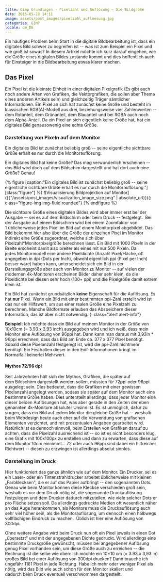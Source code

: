 ```yaml
---
title: Gimp Grundlagen - Pixelzahl und Auflösung – Die Bildgröße
date: 2015-05-28 14:11
image: assets/post_images/pixelzahl_aufloesung.jpg
categories: GIMP
locale: de_DE
---
```


Ein häufiges Problem beim Start in die digitale Bildbearbeitung ist, dass ein digitales Bild schwer zu begreifen ist -- was ist zum Beispiel ein Pixel und wie groß ist sowas? In diesem Artikel möchte ich kurz darauf eingehen, wie die Größe eines digitalen Bildes zustande kommt und dies hoffentlich auch für Einsteiger in die Bildbearbeitung etwas klarer machen.

<!--more-->

Das Pixel
---------

Ein Pixel ist die kleinste Einheit in einer digitalen Pixelgrafik (Es gibt auch noch andere Arten von Grafiken, die Vektorgrafiken, die sollen aber Thema eines anderen Artikels sein) und gleichzeitig Träger sämtlicher Informationen. Ein Pixel an sich hat zunächst keine Größe und besteht im klassischen RGB(A)-Modell aus drei, beziehungsweise vier Zahlenwerten -- dem Rotanteil, dem Grünanteil, dem Blauanteil und bei RGBA auch noch dem Alpha-Anteil. Da ein Pixel an sich eigentlich keine Größe hat, hat ein digitales Bild genausowenig eine echte Größe.

### Darstellung von Pixeln auf dem Monitor

Ein digitales Bild ist zunächst beliebig groß -- seine eigentliche sichtbare Größe erhält es nur durch die Monitorauflösung.

Ein digitales Bild hat keine Größe? Das mag verwunderlich erscheinen -- das Bild wird doch auf dem Bildschim dargestellt und hat dort auch eine Größe? Genau!

{% figure [caption:"Ein digitales Bild ist zunächst beliebig groß -- seine eigentliche sichtbare Größe erhält es nur durch die Monitorauflösung."] [class:"figure"] %}
![Visualisierung Bildprojektion auf Monitor]({{"/assets/post_images/visualization_image_size.png" | absolute_url}}){: class="figure-img img-fluid rounded"}
{% endfigure %}

Die sichtbare Größe eines digitalen Bildes wird aber immer erst bei der Ausgabe -- sei es auf dem Bildschirm oder beim Druck -- festgelegt.  Bei der Ausgabe auf einem Bildschirm wird bei einem Zoomfaktor von 1 üblicherweise jedes Pixel im Bild auf einem Monitorpixel abgebildet. Das Bild bekommt hier also über die Größe der einzelnen Pixel im Monitor indirekt eine Größe zugeordnet, welche sich über Pixelzahl*Monitorpixelgröße berechnen lässt. Ein Bild mit 1000 Pixeln in der Breite erscheint damit also breiter als eines mit nur 500 Pixeln. Da jedes Monitormodell eine andere Pixeldichte (Anzahl Pixel/Fläche, oft angegeben in dpi (Dots per Inch), obwohl eigentlich ppi (Pixel per Inch) besser wäre) haben kann, unterscheidet sich ein Bild in der Darstellungsgröße aber auch von Monitor zu Monitor -- auf vielen der modernen 4k-Monitoren erscheinen Bilder daher sehr klein, da die Pixeldichte bei diesen sehr hoch (100+ ppi) und die Pixelgröße damit extrem klein ist.

Ein Bild hat zunächst grundsätzlich **keine** Eigenschaft für die Auflösung. Es hat **nur** Pixel. Wenn ein Bild mit einer bestimmten ppi-Zahl erstellt wird ist das nur ein Hilfswert, um aus einer realen Größe eine Pixelzahl zu berechnen. Manche Bildformate erlauben das Abspeichern dieser Information, das ist aber nicht notwendig.
{: class="alert alert-info"}

**Beispiel:** Ich möchte dass ein Bild auf meinem Monitor in der Größe von 10x10cm (= 3.93 x 3,93 inch) ausgegeben wird und ich weiß, dass mein Monitor eine Auflösung von 96ppi hat. Dann kann man daraus mit 3,93in * 96ppi errechnen, dass das Bild am Ende ca. 377 x 377 Pixel benötigt. Sobald diese Pixelanzahl festgelegt ist, wird die ppi-Zahl nichtmehr benötigt. Ein Festhalten dieser in den Exif-Informationen bringt im Normalfall keinerlei Mehrwert.

#### Mythos 72/96 dpi

Seit Jahrzehnten hält sich der Mythos, Grafiken, die später auf dem Bildschirm dargestellt werden sollen, müssten für 72ppi oder 96ppi ausgelegt sein. Dies bedeutet, dass die Grafiken mit einer gewissen Pixelanzahl angelegt werden, sodass sie später auf dem Monitor auch eine bestimmte Größe haben. Dies unterstellt allerdings, dass jeder Monitor eine dieser beiden Auflösungen hat, was aber gerade in den Zeiten der eben genannten 4k-Monitore absoluter Unsinn ist. Es ist unmöglich, dafür zu sorgen, dass ein Bild auf jedem Monitor die gleiche Größe hat -- weshalb beim Webdesign heute auch eher auf die Verwendung von grafischen Elementen verzichtet, und mit prozentualen Angaben gearbeitet wird. Natürlich ist es dennoch sinnvoll, beim Erstellen von Grafiken darauf zu achten, dass die Pixelzahl ausreichend ist -- so ist es nicht besonders klug, eine Grafik mit 100x100px zu erstellen und dann zu erwarten, dass diese auf dem Monitor 10cm einnimmt... 72 oder auch 96ppi sind dabei ein hilfreicher Richtwert -- diesen zu erzwingen ist allerdings absolut sinnlos.

### Darstellung im Druck

Hier funktioniert das ganze ähnlich wie auf dem Monitor. Ein Drucker, sei es ein Laser- oder ein Tintenstrahldrucker arbeitet üblicherweise mit kleinen „Farbklecksen", die er auf das Papier aufbringt -- den sogenannten Dots. Genau wie beim Monitor können diese Kleckse verschieden groß sein, weshalb es vor dem Druck nötig ist, die sogenannte Druckauflösung festzulegen und dem Drucker dadurch mitzuteilen, wie viele solcher Dots er pro Fläche setzen soll. Da allerdings gedruckte Medien oft wesentlich näher an das Auge herankommen, als Monitore muss die Druckauflösung auch sehr viel höher sein, als die Monitorauflösung, um dennoch einen halbwegs vollflächigen Eindruck zu machen.  Üblich ist hier eine Auflösung von 300dpi.

Ohne weitere Angabe wird beim Druck nun oft ein Pixel jeweils in einen Dot „übersetzt" und mit der angegebenen Dichte gedruckt. Wird allerdings eine bestimmte Druckgröße gewünscht, müssen bei angegebener Auflösung genug Pixel vorhanden sein, um diese Größe auch zu erreichen -- die Rechnung ist die selbe wie oben: Ich möchte ein 10×10 cm (= 3.93 x 3,93 in) großes Bild bei einer Auflösung von 300dpi drucken? Dann brauche ich ungefähr 1181 Pixel in jede Richtung. Habe ich mehr oder weniger Pixel als nötig, wird das Bild wie auch schon für den Monitor skaliert und dadurch beim Druck eventuell verschwommen dargestellt.